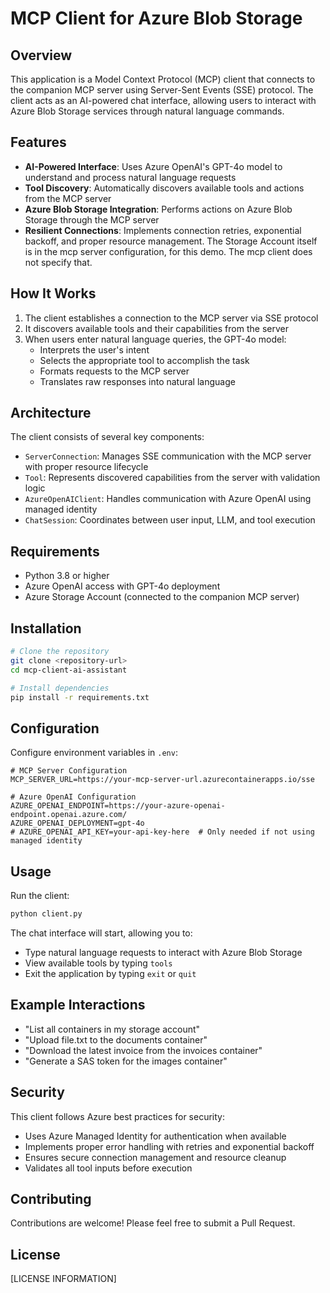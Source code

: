 # MCP Client for Azure Blob Storage

## Overview

This application is a Model Context Protocol (MCP) client that connects to the companion MCP server using Server-Sent Events (SSE) protocol. The client acts as an AI-powered chat interface, allowing users to interact with Azure Blob Storage services through natural language commands.

## Features

- **AI-Powered Interface**: Uses Azure OpenAI's GPT-4o model to understand and process natural language requests
- **Tool Discovery**: Automatically discovers available tools and actions from the MCP server
- **Azure Blob Storage Integration**: Performs actions on Azure Blob Storage through the MCP server
- **Resilient Connections**: Implements connection retries, exponential backoff, and proper resource management.
The Storage Account itself is in the mcp server configuration, for this demo. The mcp client does not specify that.

## How It Works

1. The client establishes a connection to the MCP server via SSE protocol
2. It discovers available tools and their capabilities from the server
3. When users enter natural language queries, the GPT-4o model:
   - Interprets the user's intent
   - Selects the appropriate tool to accomplish the task
   - Formats requests to the MCP server
   - Translates raw responses into natural language

## Architecture

The client consists of several key components:
- `ServerConnection`: Manages SSE communication with the MCP server with proper resource lifecycle
- `Tool`: Represents discovered capabilities from the server with validation logic
- `AzureOpenAIClient`: Handles communication with Azure OpenAI using managed identity
- `ChatSession`: Coordinates between user input, LLM, and tool execution

## Requirements

- Python 3.8 or higher
- Azure OpenAI access with GPT-4o deployment
- Azure Storage Account (connected to the companion MCP server)

## Installation

```bash
# Clone the repository
git clone <repository-url>
cd mcp-client-ai-assistant

# Install dependencies
pip install -r requirements.txt
```

## Configuration

Configure environment variables in `.env`:

```properties
# MCP Server Configuration
MCP_SERVER_URL=https://your-mcp-server-url.azurecontainerapps.io/sse

# Azure OpenAI Configuration
AZURE_OPENAI_ENDPOINT=https://your-azure-openai-endpoint.openai.azure.com/
AZURE_OPENAI_DEPLOYMENT=gpt-4o
# AZURE_OPENAI_API_KEY=your-api-key-here  # Only needed if not using managed identity
```

## Usage

Run the client:
```bash
python client.py
```

The chat interface will start, allowing you to:
- Type natural language requests to interact with Azure Blob Storage
- View available tools by typing `tools`
- Exit the application by typing `exit` or `quit`

## Example Interactions

- "List all containers in my storage account"
- "Upload file.txt to the documents container"
- "Download the latest invoice from the invoices container"
- "Generate a SAS token for the images container"

## Security

This client follows Azure best practices for security:
- Uses Azure Managed Identity for authentication when available
- Implements proper error handling with retries and exponential backoff
- Ensures secure connection management and resource cleanup
- Validates all tool inputs before execution

## Contributing

Contributions are welcome! Please feel free to submit a Pull Request.

## License

[LICENSE INFORMATION]